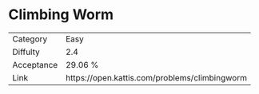 # Climbing Worm

<table>
    <tr>
        <td>Category</td>
        <td>Easy</td>
    </tr>
    <tr>
        <td>Diffulty</td>
        <td>2.4</td>
    </tr>
    <tr>
        <td>Acceptance</td>
        <td>29.06 %</td>
    </tr>
    <tr>
        <td>Link</td>
        <td>https://open.kattis.com/problems/climbingworm</td>
    </tr>
</table>